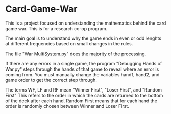 # Card-Game-War
This is a project focused on understanding the mathematics behind the card game war.
This is for a research co-op program.

The main goal is to understand why the game ends in even or odd lenghts at different frequencies based on small changes in the rules.

The file "War MultiSystem.py" does the majority of the processing.

If there are any errors in a single game, the program "Debugging Hands of War.py" steps through the hands of that game to reveal where an error is coming from. You must manually change the variables hand1, hand2, and game order to get the correct step through.

The terms WF, LF and RF mean "Winner First", "Loser First", and "Random First"
This refers to the order in which the cards are returned to the bottom of the deck after each hand.
Random First means that for each hand the order is randomly chosen between Winner and Loser First.
